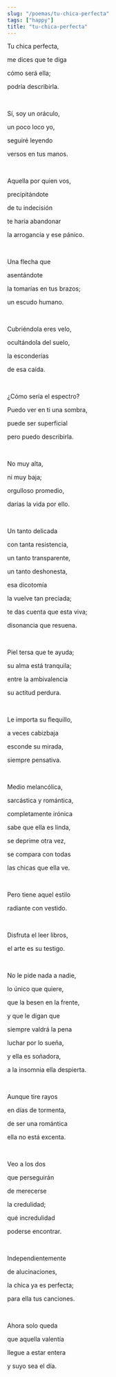 ```yaml
---
slug: "/poemas/tu-chica-perfecta"
tags: ["happy"]
title: "tu-chica-perfecta"
---
```

Tu chica perfecta,

me dices que te diga

cómo será ella;

podría describirla.

&nbsp;

Sí, soy un oráculo,

un poco loco yo,

seguiré leyendo

versos en tus manos.

&nbsp;

Aquella por quien vos,

precipitándote

de tu indecisión

te haría abandonar

la arrogancia y ese pánico.

&nbsp;

Una flecha que

asentándote

la tomarías en tus brazos;

un escudo humano.

&nbsp;

Cubriéndola eres velo,

ocultándola del suelo,

la esconderías

de esa caída.

&nbsp;

¿Cómo sería el espectro? 

Puedo ver en ti una sombra,

puede ser superficial

pero puedo describirla.

&nbsp;

No muy alta,

ni muy baja;

orgulloso promedio,

darías la vida por ello.

&nbsp;

Un tanto delicada

con tanta resistencia,

un tanto transparente,

un tanto deshonesta,

esa dicotomía

la vuelve tan preciada;

te das cuenta que esta viva;

disonancia que resuena.

&nbsp;

Piel tersa que te ayuda;

su alma está tranquila;

entre la ambivalencia

su actitud perdura.

&nbsp;

Le importa su flequillo,

a veces cabizbaja

esconde su mirada,

siempre pensativa.

&nbsp;

Medio melancólica,

sarcástica y romántica,

completamente irónica

sabe que ella es linda,

se deprime otra vez,

se compara con todas

las chicas que ella ve.

&nbsp;

Pero tiene aquel estilo

radiante con vestido.

&nbsp;

Disfruta el leer libros,

el arte es su testigo.

&nbsp;

No le pide nada a nadie,

lo único que quiere,

que la besen en la frente,

y que le digan que

siempre valdrá la pena

luchar por lo sueña,

y ella es soñadora,

a la insomnia ella despierta.

&nbsp;

Aunque tire rayos

en días de tormenta,

de ser una romántica

ella no está excenta.

&nbsp;

Veo a los dos

que perseguirán

de merecerse

la credulidad;

qué incredulidad

poderse encontrar.

&nbsp;

Independientemente

de alucinaciones,

la chica ya es perfecta;

para ella tus canciones.

&nbsp;

Ahora solo queda

que aquella valentía

llegue a estar entera

y suyo sea el día.